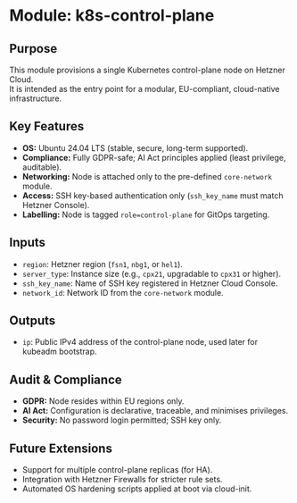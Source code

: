 # Module: k8s-control-plane

## Purpose
This module provisions a single Kubernetes control-plane node on Hetzner Cloud.  
It is intended as the entry point for a modular, EU-compliant, cloud-native infrastructure.

## Key Features
- **OS:** Ubuntu 24.04 LTS (stable, secure, long-term supported).
- **Compliance:** Fully GDPR-safe; AI Act principles applied (least privilege, auditable).
- **Networking:** Node is attached only to the pre-defined `core-network` module.
- **Access:** SSH key-based authentication only (`ssh_key_name` must match Hetzner Console).
- **Labelling:** Node is tagged `role=control-plane` for GitOps targeting.

## Inputs
- `region`: Hetzner region (`fsn1`, `nbg1`, or `hel1`).
- `server_type`: Instance size (e.g., `cpx21`, upgradable to `cpx31` or higher).
- `ssh_key_name`: Name of SSH key registered in Hetzner Cloud Console.
- `network_id`: Network ID from the `core-network` module.

## Outputs
- `ip`: Public IPv4 address of the control-plane node, used later for kubeadm bootstrap.

## Audit & Compliance
- **GDPR:** Node resides within EU regions only.
- **AI Act:** Configuration is declarative, traceable, and minimises privileges.
- **Security:** No password login permitted; SSH key only.

## Future Extensions
- Support for multiple control-plane replicas (for HA).
- Integration with Hetzner Firewalls for stricter rule sets.
- Automated OS hardening scripts applied at boot via cloud-init.
